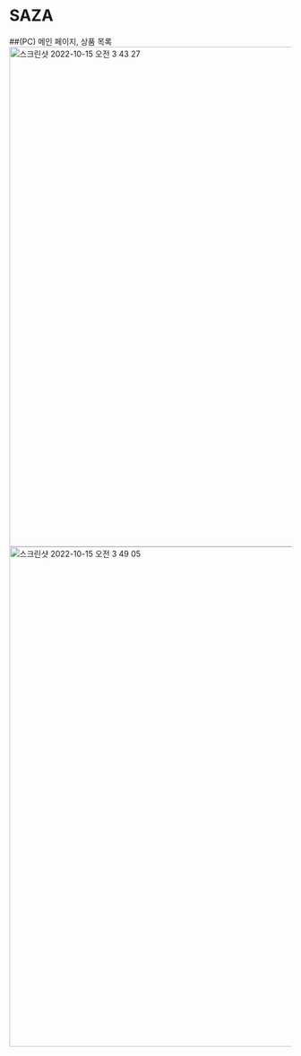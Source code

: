 # SAZA
##(PC) 메인 페이지, 상품 목록
<img width="893" alt="스크린샷 2022-10-15 오전 3 43 27" src="https://user-images.githubusercontent.com/82364296/195918694-f9187eae-e609-418e-a35d-f929fee00abf.png">
<img width="893" alt="스크린샷 2022-10-15 오전 3 49 05" src="https://user-images.githubusercontent.com/82364296/195919598-96a6e5fb-8867-4b48-ac81-bc7d08077fde.png">
